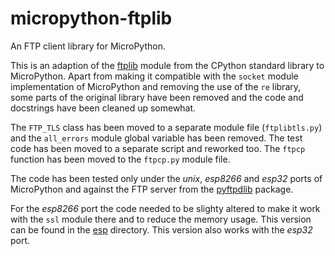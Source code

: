 # micropython-ftplib

An FTP client library for MicroPython.

This is an adaption of the [ftplib] module from the CPython standard library to
MicroPython. Apart from making it compatible with the `socket` module
implementation of MicroPython and removing the use of the `re` library, some
parts of the original library have been removed and the code and docstrings
have been cleaned up somewhat.

The `FTP_TLS` class has been moved to a separate module file (`ftplibtls.py`)
and the `all_errors` module global variable has been removed. The test code has
been moved to a separate script and reworked too. The `ftpcp` function has been
moved to the `ftpcp.py` module file.

The code has been tested only under the *unix*, *esp8266* and *esp32* ports of
MicroPython and against the FTP server from the [pyftpdlib] package.

For the *esp8266* port the code needed to be slighty altered to make it work
with the `ssl` module there and to reduce the memory usage. This version can
be found in the [esp](./esp) directory. This version also works with the
*esp32* port.


[ftplib]: https://docs.python.org/3/library/ftplib.html
[pyftpdlib]: https://github.com/giampaolo/pyftpdlib/
